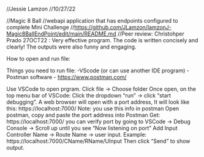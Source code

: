 //Jessie Lamzon
//10/27/22

//Magic 8 Ball
//webapi application that has endpoints configured to complete Mini Challenge
//https://github.com/JLamzon/lamzonJ-Magic8BallEndPoint/edit/main/README.md
//Peer review: Christohper Prado 27OCT22 : Very effective program. The code is written concisely and clearly! The outputs were also funny and engaging. 

How to open and run file:

Things you need to run file:
-VScode (or can use another IDE program)
-Postman software - https://www.postman.com/

Use VSCode to open prgram. Click file -> Choose folder
Once open, on the top menu bar of VSCode: Click the dropdown “run” -> click “start debugging”.
A web browser will open with a port address, It will look like this: https://localhost:7000/
Note: you use this info in postman
Open postman, copy and paste the port address into Postman Get:  https://localhost:7000/
you can verify port by going to VSCode -> Debug Console -> Scroll up until you see “Now listening on port”
Add Input Controller Name -> Route Name -> user input.  Example: https://localhost:7000/CName/RName/UInput
Then click “Send” to show output.
